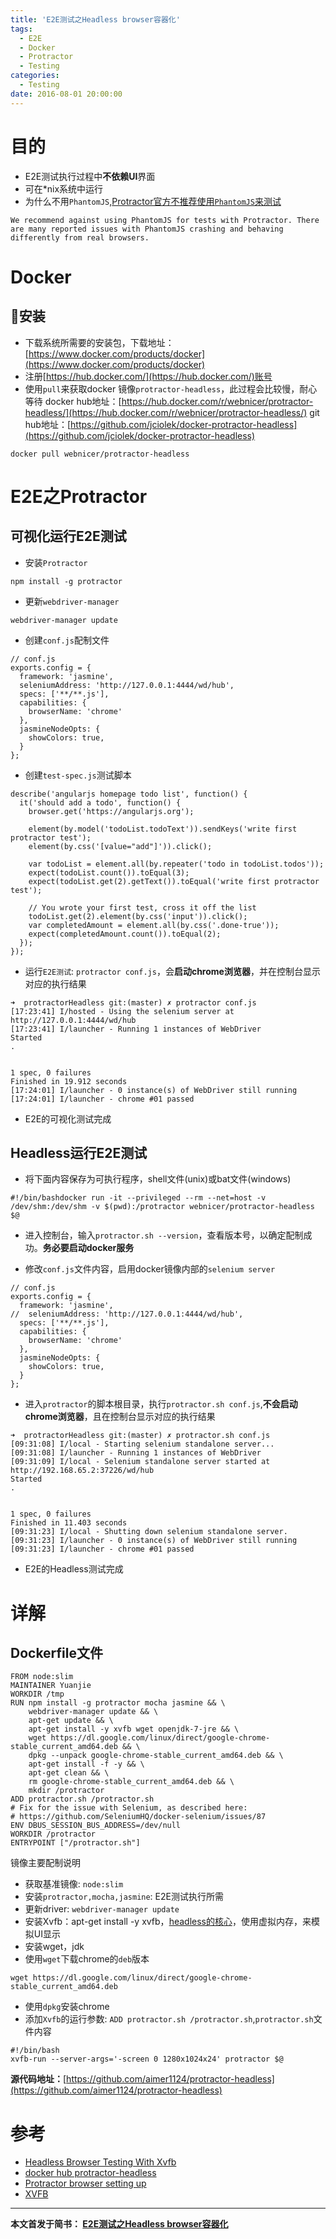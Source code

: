 ```yaml
---
title: 'E2E测试之Headless browser容器化'
tags:
  - E2E
  - Docker
  - Protractor
  - Testing
categories:
  - Testing
date: 2016-08-01 20:00:00
---
```


# 目的

- E2E测试执行过程中**不依赖UI**界面
- 可在*nix系统中运行
- 为什么不用`PhantomJS`,[Protractor官方不推荐使用`PhantomJS`来测试](http://www.protractortest.org/#/browser-setup#setting-up-phantomjs)

```
We recommend against using PhantomJS for tests with Protractor. There are many reported issues with PhantomJS crashing and behaving differently from real browsers.
```

# Docker
## 安装
- 下载系统所需要的安装包，下载地址：[https://www.docker.com/products/docker](https://www.docker.com/products/docker)
- 注册[https://hub.docker.com/](https://hub.docker.com/)账号
- 使用`pull`来获取docker 镜像`protractor-headless`，此过程会比较慢，耐心等待
docker hub地址：[https://hub.docker.com/r/webnicer/protractor-headless/](https://hub.docker.com/r/webnicer/protractor-headless/)
git hub地址：[https://github.com/jciolek/docker-protractor-headless](https://github.com/jciolek/docker-protractor-headless)

```
docker pull webnicer/protractor-headless
```

<!--more-->


# E2E之Protractor

## 可视化运行E2E测试

- 安装`Protractor`

```
npm install -g protractor
```
- 更新`webdriver-manager`

```
webdriver-manager update
```

- 创建`conf.js`配制文件

```
// conf.js
exports.config = {
  framework: 'jasmine',
  seleniumAddress: 'http://127.0.0.1:4444/wd/hub',
  specs: ['**/**.js'],
  capabilities: {
    browserName: 'chrome'
  },
  jasmineNodeOpts: {
    showColors: true,
  }
};
```

- 创建`test-spec.js`测试脚本

```
describe('angularjs homepage todo list', function() {
  it('should add a todo', function() {
    browser.get('https://angularjs.org');

    element(by.model('todoList.todoText')).sendKeys('write first protractor test');
    element(by.css('[value="add"]')).click();

    var todoList = element.all(by.repeater('todo in todoList.todos'));
    expect(todoList.count()).toEqual(3);
    expect(todoList.get(2).getText()).toEqual('write first protractor test');

    // You wrote your first test, cross it off the list
    todoList.get(2).element(by.css('input')).click();
    var completedAmount = element.all(by.css('.done-true'));
    expect(completedAmount.count()).toEqual(2);
  });
});
```

- 运行`E2E测试`: `protractor conf.js`，会**启动chrome浏览器**，并在控制台显示对应的执行结果

```
➜  protractorHeadless git:(master) ✗ protractor conf.js
[17:23:41] I/hosted - Using the selenium server at http://127.0.0.1:4444/wd/hub
[17:23:41] I/launcher - Running 1 instances of WebDriver
Started
.


1 spec, 0 failures
Finished in 19.912 seconds
[17:24:01] I/launcher - 0 instance(s) of WebDriver still running
[17:24:01] I/launcher - chrome #01 passed
```

- E2E的可视化测试完成

## Headless运行E2E测试
- 将下面内容保存为可执行程序，shell文件(unix)或bat文件(windows)

```
#!/bin/bashdocker run -it --privileged --rm --net=host -v /dev/shm:/dev/shm -v $(pwd):/protractor webnicer/protractor-headless $@
```

- 进入控制台，输入`protractor.sh --version`，查看版本号，以确定配制成功。**务必要启动docker服务**

- 修改`conf.js`文件内容，启用docker镜像内部的`selenium server`

```
// conf.js
exports.config = {
  framework: 'jasmine',
//  seleniumAddress: 'http://127.0.0.1:4444/wd/hub',
  specs: ['**/**.js'],
  capabilities: {
    browserName: 'chrome'
  },
  jasmineNodeOpts: {
    showColors: true,
  }
};
```

- 进入`protractor`的脚本根目录，执行`protractor.sh conf.js`,**不会启动chrome浏览器**，且在控制台显示对应的执行结果

```
➜  protractorHeadless git:(master) ✗ protractor.sh conf.js
[09:31:08] I/local - Starting selenium standalone server...
[09:31:08] I/launcher - Running 1 instances of WebDriver
[09:31:09] I/local - Selenium standalone server started at http://192.168.65.2:37226/wd/hub
Started
.


1 spec, 0 failures
Finished in 11.403 seconds
[09:31:23] I/local - Shutting down selenium standalone server.
[09:31:23] I/launcher - 0 instance(s) of WebDriver still running
[09:31:23] I/launcher - chrome #01 passed
```

- E2E的Headless测试完成

# 详解

## Dockerfile文件

```
FROM node:slim
MAINTAINER Yuanjie
WORKDIR /tmp
RUN npm install -g protractor mocha jasmine && \
    webdriver-manager update && \
    apt-get update && \
    apt-get install -y xvfb wget openjdk-7-jre && \
    wget https://dl.google.com/linux/direct/google-chrome-stable_current_amd64.deb && \
    dpkg --unpack google-chrome-stable_current_amd64.deb && \
    apt-get install -f -y && \
    apt-get clean && \
    rm google-chrome-stable_current_amd64.deb && \
    mkdir /protractor
ADD protractor.sh /protractor.sh
# Fix for the issue with Selenium, as described here:
# https://github.com/SeleniumHQ/docker-selenium/issues/87
ENV DBUS_SESSION_BUS_ADDRESS=/dev/null
WORKDIR /protractor
ENTRYPOINT ["/protractor.sh"]
```

镜像主要配制说明
- 获取基准镜像: `node:slim`
- 安装`protractor,mocha,jasmine`: E2E测试执行所需
- 更新driver: `webdriver-manager update`
- 安装Xvfb：apt-get install -y xvfb，[headless的核心](https://www.x.org/releases/X11R7.6/doc/man/man1/Xvfb.1.xhtml)，使用虚拟内存，来模拟UI显示
- 安装wget，jdk
- 使用`wget`下载chrome的`deb`版本

```
wget https://dl.google.com/linux/direct/google-chrome-stable_current_amd64.deb
```

- 使用`dpkg`安装chrome
- 添加`Xvfb`的运行参数: `ADD protractor.sh /protractor.sh`,`protractor.sh`文件内容

```
#!/bin/bash
xvfb-run --server-args='-screen 0 1280x1024x24' protractor $@
```

**源代码地址：**[https://github.com/aimer1124/protractor-headless](https://github.com/aimer1124/protractor-headless)

# 参考
- [Headless Browser Testing With Xvfb](http://tobyho.com/2015/01/09/headless-browser-testing-xvfb/)
- [docker hub protractor-headless](https://hub.docker.com/r/webnicer/protractor-headless/)
- [Protractor browser setting up](http://www.protractortest.org/#/browser-setup#setting-up-phantomjs)
- [XVFB](https://www.x.org/releases/X11R7.6/doc/man/man1/Xvfb.1.xhtml)


----------


**本文首发于简书： [E2E测试之Headless browser容器化](http://www.jianshu.com/p/4a830d22614d)**
